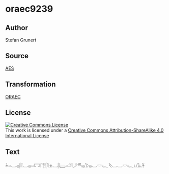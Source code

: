 # oraec9239

## Author

Stefan Grunert

## Source

[AES](https://github.com/simondschweitzer/aes)

## Transformation

[ORAEC](https://oraec.github.io/)

## License

<a rel="license" href="http://creativecommons.org/licenses/by-sa/4.0/"><img alt="Creative Commons License" style="border-width:0" src="https://i.creativecommons.org/l/by-sa/4.0/88x31.png" /></a><br />This work is licensed under a <a rel="license" href="http://creativecommons.org/licenses/by-sa/4.0/">Creative Commons Attribution-ShareAlike 4.0 International License</a>

## Text

𓇓𓏏𓂋𓐍𓋴𓌉𓂋𓐍𓏏𓉐𓌉𓊹𓍛𓋴𓌉𓁷𓂋𓋴𓈙𓏏𓍔𓇋𓌳𓄪𓐍𓅱𓐍𓂋𓎟𓆑𓌸𓂋𓂋𓎟𓆑𓂓𓅓𓋹<br>
